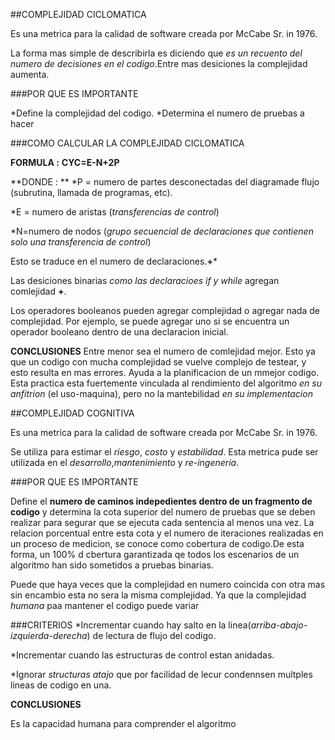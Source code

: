 ##COMPLEJIDAD CICLOMATICA

Es una metrica para la calidad de software creada por McCabe Sr. in 1976.

La forma mas simple de describirla es diciendo que *es un recuento del numero de decisiones en el codigo*.Entre mas desiciones la complejidad aumenta.

###POR QUE ES IMPORTANTE

*Define la complejidad del codigo.
*Determina el numero de pruebas a hacer 

###COMO CALCULAR LA COMPLEJIDAD CICLOMATICA

**FORMULA :**
        **CYC=E-N+2P**

**DONDE : **
*P = numero de partes desconectadas del diagramade flujo (subrutina, llamada de programas, etc).

*E = numero de aristas (*transferencias de control*)

*N=numero de nodos (*grupo secuencial de declaraciones que contienen solo una transferencia de control*)

Esto se traduce en el numero de declaraciones.**+***

Las desiciones binarias *como las declaracioes if y while* agregan comlejidad **+**.

Los operadores booleanos pueden agregar complejidad o agregar nada de complejidad. Por ejemplo, se puede agregar uno si se encuentra un operador booleano dentro de una declaracion inicial.

**CONCLUSIONES**
Entre menor sea el numero de comlejidad mejor.
Esto ya que un codigo con mucha complejidad se vuelve complejo de testear, y esto resulta en mas errores.
Ayuda a la planificacion de un mmejor codigo.
Esta practica esta fuertemente vinculada al rendimiento del algoritmo *en su anfitrion* (el uso-maquina), pero no la mantebilidad *en su implementacion*

##COMPLEJIDAD COGNITIVA

Es una metrica para la calidad de software creada por McCabe Sr. in 1976.

Se utiliza para estimar el *riesgo*, *costo* y *estabilidad*. Esta metrica pude ser utilizada en el *desarrollo*,*mantenimiento* y *re-ingeneria*.

###POR QUE ES IMPORTANTE

Define el **numero de caminos indepedientes dentro de un fragmento de codigo** y determina la cota superior del numero de pruebas que se deben realizar para segurar que se ejecuta cada sentencia al menos una vez. La relacion porcentual entre esta cota y el numero de iteraciones realizadas en un proceso de medicion, se conoce como cobertura de codigo.De esta forma, un 100% d cbertura garantizada qe todos los escenarios de un algoritmo han sido sometidos a pruebas binarias.

Puede que haya veces que la complejidad en numero coincida con otra mas sin encambio esta no sera la misma complejidad. Ya que la complejidad *humana* paa mantener el codigo puede variar

###CRITERIOS
*Incrementar cuando hay salto en la linea(*arriba-abajo-izquierda-derecha*) de lectura de flujo del codigo.

*Incrementar cuando las estructuras de control estan anidadas.

*Ignorar *structuras atajo* que por facilidad de lecur condennsen multples lineas de codigo en una.

**CONCLUSIONES**

Es la capacidad humana para comprender el algoritmo 